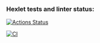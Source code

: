 ### Hexlet tests and linter status:
[![Actions Status](https://github.com/CheshirSmil/php-project-9/workflows/hexlet-check/badge.svg)](https://github.com/CheshirSmil/php-project-9/actions)

[![CI](https://github.com/CheshirSmil/php-project-9/actions/workflows/lint.yml/badge.svg)](https://github.com/CheshirSmil/php-project-9/actions/workflows/lint.yml)